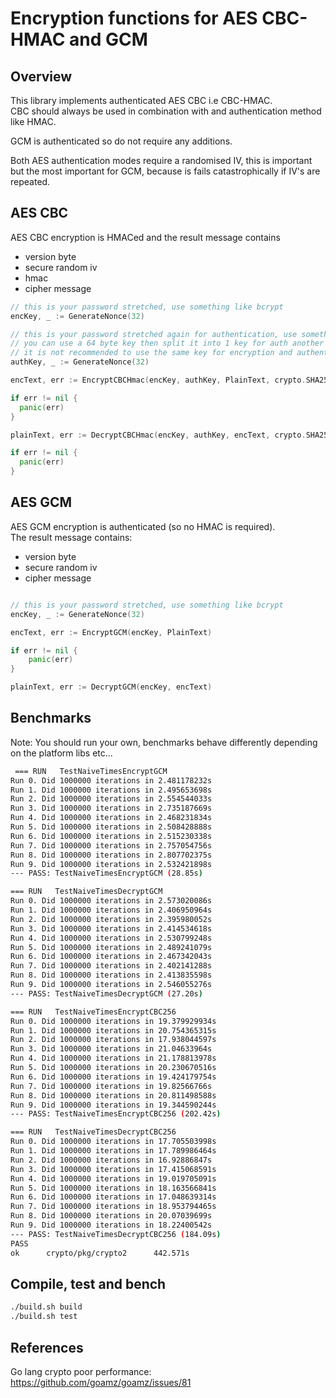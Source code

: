 # Encryption functions for AES CBC-HMAC and GCM

## Overview


This library implements authenticated AES CBC i.e CBC-HMAC.  
CBC should always be used in combination with and authentication method like HMAC.  

GCM is authenticated so do not require any additions.

Both AES authentication modes require a randomised IV, this is important but the most important
for GCM, because is fails catastrophically if IV's are repeated.


## AES CBC 

AES CBC encryption is HMACed and the result message contains   

  * version byte
  * secure random iv
  * hmac
  * cipher message

```go
// this is your password stretched, use something like bcrypt
encKey, _ := GenerateNonce(32)

// this is your password stretched again for authentication, use something like bcrypt
// you can use a 64 byte key then split it into 1 key for auth another for enc
// it is not recommended to use the same key for encryption and authentication.
authKey, _ := GenerateNonce(32)

encText, err := EncryptCBCHmac(encKey, authKey, PlainText, crypto.SHA256.New)

if err != nil {
  panic(err)
}

plainText, err := DecryptCBCHmac(encKey, authKey, encText, crypto.SHA256.New)

if err != nil {
  panic(err)
}
```
## AES GCM

AES GCM encryption is authenticated (so no HMAC is required).  
The result message contains:  

  * version byte
  * secure random iv
  * cipher message
  
```go

// this is your password stretched, use something like bcrypt
encKey, _ := GenerateNonce(32)

encText, err := EncryptGCM(encKey, PlainText)

if err != nil {
	panic(err)
}

plainText, err := DecryptGCM(encKey, encText)

```
## Benchmarks

Note: You should run your own, benchmarks behave differently depending on the platform libs etc...

```bash
 === RUN   TestNaiveTimesEncryptGCM
Run 0. Did 1000000 iterations in 2.481178232s
Run 1. Did 1000000 iterations in 2.495653698s
Run 2. Did 1000000 iterations in 2.554544033s
Run 3. Did 1000000 iterations in 2.735187669s
Run 4. Did 1000000 iterations in 2.468231834s
Run 5. Did 1000000 iterations in 2.508428888s
Run 6. Did 1000000 iterations in 2.515230338s
Run 7. Did 1000000 iterations in 2.757054756s
Run 8. Did 1000000 iterations in 2.807702375s
Run 9. Did 1000000 iterations in 2.532421898s
--- PASS: TestNaiveTimesEncryptGCM (28.85s)

=== RUN   TestNaiveTimesDecryptGCM
Run 0. Did 1000000 iterations in 2.573020086s
Run 1. Did 1000000 iterations in 2.406950964s
Run 2. Did 1000000 iterations in 2.395980052s
Run 3. Did 1000000 iterations in 2.414534618s
Run 4. Did 1000000 iterations in 2.530799248s
Run 5. Did 1000000 iterations in 2.489241079s
Run 6. Did 1000000 iterations in 2.467342043s
Run 7. Did 1000000 iterations in 2.402141288s
Run 8. Did 1000000 iterations in 2.413835598s
Run 9. Did 1000000 iterations in 2.546055276s
--- PASS: TestNaiveTimesDecryptGCM (27.20s)

=== RUN   TestNaiveTimesEncryptCBC256
Run 0. Did 1000000 iterations in 19.379929934s
Run 1. Did 1000000 iterations in 20.754365315s
Run 2. Did 1000000 iterations in 17.938044597s
Run 3. Did 1000000 iterations in 21.04633964s
Run 4. Did 1000000 iterations in 21.178813978s
Run 5. Did 1000000 iterations in 20.230670516s
Run 6. Did 1000000 iterations in 19.424179754s
Run 7. Did 1000000 iterations in 19.82566766s
Run 8. Did 1000000 iterations in 20.811498588s
Run 9. Did 1000000 iterations in 19.344590244s
--- PASS: TestNaiveTimesEncryptCBC256 (202.42s)

=== RUN   TestNaiveTimesDecryptCBC256
Run 0. Did 1000000 iterations in 17.705503998s
Run 1. Did 1000000 iterations in 17.789986464s
Run 2. Did 1000000 iterations in 16.92886847s
Run 3. Did 1000000 iterations in 17.415068591s
Run 4. Did 1000000 iterations in 19.019705091s
Run 5. Did 1000000 iterations in 18.163566841s
Run 6. Did 1000000 iterations in 17.048639314s
Run 7. Did 1000000 iterations in 18.953794465s
Run 8. Did 1000000 iterations in 20.07039699s
Run 9. Did 1000000 iterations in 18.22400542s
--- PASS: TestNaiveTimesDecryptCBC256 (184.09s)
PASS
ok      crypto/pkg/crypto2      442.571s

```

## Compile, test and bench

```bash
./build.sh build
./build.sh test
```

## References 

Go lang crypto poor performance: https://github.com/goamz/goamz/issues/81

